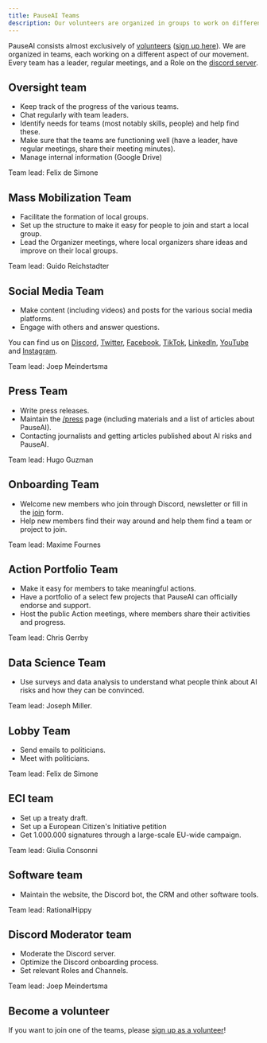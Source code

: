 ```yaml
---
title: PauseAI Teams
description: Our volunteers are organized in groups to work on different aspects of our movement.
---
```


PauseAI consists almost exclusively of [volunteers](/people) ([sign up here](https://airtable.com/appWPTGqZmUcs3NWu/pag7ztLh27Omj5s2n/form)).
We are organized in teams, each working on a different aspect of our movement.
Every team has a leader, regular meetings, and a Role on the [discord server](https://discord.gg/2XXWXvErfA).

## Oversight team

- Keep track of the progress of the various teams.
- Chat regularly with team leaders.
- Identify needs for teams (most notably skills, people) and help find these.
- Make sure that the teams are functioning well (have a leader, have regular meetings, share their meeting minutes).
- Manage internal information (Google Drive)

Team lead: Felix de Simone

## Mass Mobilization Team

- Facilitate the formation of local groups.
- Set up the structure to make it easy for people to join and start a local group.
- Lead the Organizer meetings, where local organizers share ideas and improve on their local groups.

Team lead: Guido Reichstadter

## Social Media Team

- Make content (including videos) and posts for the various social media platforms.
- Engage with others and answer questions.

You can find us on [Discord](https://discord.gg/2XXWXvErfA), [Twitter](https://twitter.com/PauseAI), [Facebook](https://www.facebook.com/PauseAI), [TikTok](https://www.tiktok.com/@pauseai), [LinkedIn](https://www.linkedin.com/uas/login?session_redirect=/company/97035448/), [YouTube](https://www.youtube.com/@PauseAI) and [Instagram](https://www.instagram.com/pause_ai).

Team lead: Joep Meindertsma

## Press Team

- Write press releases.
- Maintain the [/press](https://pauseai.info/press) page (including materials and a list of articles about PauseAI).
- Contacting journalists and getting articles published about AI risks and PauseAI.

Team lead: Hugo Guzman

## Onboarding Team

- Welcome new members who join through Discord, newsletter or fill in the [join](/join) form.
- Help new members find their way around and help them find a team or project to join.

Team lead: Maxime Fournes

## Action Portfolio Team

- Make it easy for members to take meaningful actions.
- Have a portfolio of a select few projects that PauseAI can officially endorse and support.
- Host the public Action meetings, where members share their activities and progress.

Team lead: Chris Gerrby

## Data Science Team

- Use surveys and data analysis to understand what people think about AI risks and how they can be convinced.

Team lead: Joseph Miller.

## Lobby Team

- Send emails to politicians.
- Meet with politicians.

Team lead: Felix de Simone

## ECI team

- Set up a treaty draft.
- Set up a European Citizen's Initiative petition
- Get 1.000.000 signatures through a large-scale EU-wide campaign.

Team lead: Giulia Consonni

## Software team

- Maintain the website, the Discord bot, the CRM and other software tools.

Team lead: RationalHippy

## Discord Moderator team

- Moderate the Discord server.
- Optimize the Discord onboarding process.
- Set relevant Roles and Channels.

Team lead: Joep Meindertsma

## Become a volunteer

If you want to join one of the teams, please [sign up as a volunteer](https://airtable.com/appWPTGqZmUcs3NWu/pag7ztLh27Omj5s2n/form)!
